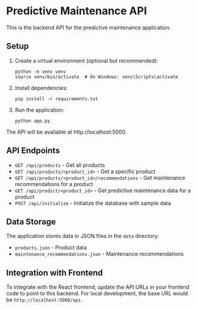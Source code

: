 
# Predictive Maintenance API

This is the backend API for the predictive maintenance application.

## Setup

1. Create a virtual environment (optional but recommended):
   ```
   python -m venv venv
   source venv/bin/activate  # On Windows: venv\Scripts\activate
   ```

2. Install dependencies:
   ```
   pip install -r requirements.txt
   ```

3. Run the application:
   ```
   python app.py
   ```

The API will be available at http://localhost:5000.

## API Endpoints

- `GET /api/products` - Get all products
- `GET /api/products/<product_id>` - Get a specific product
- `GET /api/products/<product_id>/recommendations` - Get maintenance recommendations for a product
- `GET /api/predict/<product_id>` - Get predictive maintenance data for a product
- `POST /api/initialize` - Initialize the database with sample data

## Data Storage

The application stores data in JSON files in the `data` directory:
- `products.json` - Product data
- `maintenance_recommendations.json` - Maintenance recommendations

## Integration with Frontend

To integrate with the React frontend, update the API URLs in your frontend code to point to this backend. For local development, the base URL would be `http://localhost:5000/api`.
